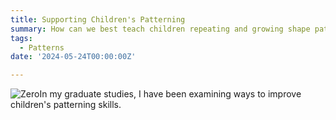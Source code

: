 ```yaml
---
title: Supporting Children's Patterning
summary: How can we best teach children repeating and growing shape patterns?
tags:
  - Patterns
date: '2024-05-24T00:00:00Z'

---
```

<img src="https://n-vest.github.io/project/shapepatterns/patterns.png" alt="Zero">In my graduate studies, I have been examining ways to improve children's patterning skills.

